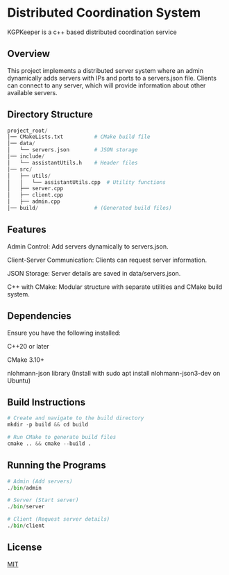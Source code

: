 # Distributed Coordination System

KGPKeeper is a c++ based distributed coordination service

## Overview


This project implements a distributed server system where an admin dynamically adds servers with IPs and ports to a servers.json file. Clients can connect to any server, which will provide information about other available servers.


## Directory Structure

```python
project_root/
│── CMakeLists.txt          # CMake build file
│── data/
│   └── servers.json        # JSON storage
│── include/
│   └── assistantUtils.h    # Header files
│── src/
│   ├── utils/
│   │   └── assistantUtils.cpp  # Utility functions
│   ├── server.cpp
│   ├── client.cpp
│   ├── admin.cpp
│── build/                  # (Generated build files)
```

## Features

Admin Control: Add servers dynamically to servers.json.

Client-Server Communication: Clients can request server information.

JSON Storage: Server details are saved in data/servers.json.

C++ with CMake: Modular structure with separate utilities and CMake build system.


## Dependencies
Ensure you have the following installed:

C++20 or later

CMake 3.10+

nlohmann-json library (Install with sudo apt install nlohmann-json3-dev on Ubuntu)

## Build Instructions

```python
# Create and navigate to the build directory
mkdir -p build && cd build

# Run CMake to generate build files
cmake .. && cmake --build .
```

## Running the Programs

```python
# Admin (Add servers)
./bin/admin

# Server (Start server)
./bin/server

# Client (Request server details)
./bin/client
```


## License

[MIT](https://choosealicense.com/licenses/mit/)
